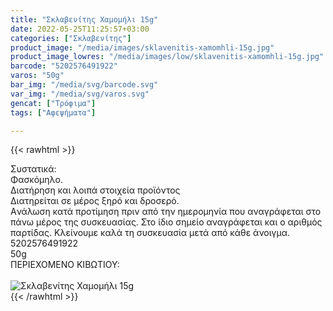 ```yaml
---
title: "Σκλαβενίτης Χαμομήλι 15g"
date: 2022-05-25T11:25:57+03:00
categories: ["Σκλαβενίτης"]
product_image: "/media/images/sklavenitis-xamomhli-15g.jpg"
product_image_lowres: "/media/images/low/sklavenitis-xamomhli-15g.jpg"
barcode: "5202576491922"
varos: "50g"
bar_img: "/media/svg/barcode.svg"
var_img: "/media/svg/varos.svg"
gencat: ["Τρόφιμα"]
tags: ["Αφεψήματα"]

---
```


{{< rawhtml >}}

<div class="sload630"><div class="product"><div id="sistatika">Συστατικά:</div><div class="alltext">Φασκόμηλο.</div><div id="loipa">Διατήρηση και λοιπά στοιχεία προϊόντος</div><div class="alltext">Διατηρείται σε μέρος ξηρό και δροσερό.<br>Aνάλωση κατά προτίμηση πριν από την ημερομηνία που αναγράφεται στο πάνω μέρος της συσκευασίας. Στο ίδιο σημείο αναγράφεται και ο αριθμός παρτίδας. Κλείνουμε καλά τη συσκευασία μετά από κάθε άνοιγμα.<br></div><div id="barcode"><div id="barimage1"></div><span id="bartext">5202576491922</span></div><div id="varos"><div id="varosimage1"></div><span id="varostext">50g</span></div><div id="kivotio">ΠΕΡΙΕΧΟΜΕΝΟ ΚΙΒΩΤΙΟΥ:<br></div><br><div class="pimg"><img alt="Σκλαβενίτης Χαμομήλι 15g" title="Σκλαβενίτης Χαμομήλι 15g" src="/media/images/sklavenitis-xamomhli-15g.jpg"></div></div></div>
{{< /rawhtml >}}


